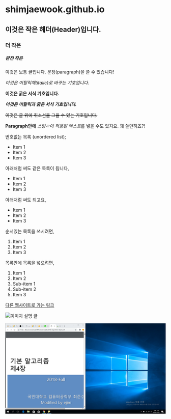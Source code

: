 # shimjaewook.github.io
## 이것은 작은 헤더(Header)입니다.
### 더 작은
##### 완전 작은

이것은 보통 글입니다. 문장(paragraph)을 쓸 수 있습니다!

*이것은 이탈릭체(italic)로 바꾸는 기호입니다.*

**이것은 굵은 서식 기호입니다.**

***이것은 이탈릭과 굵은 서식 기호입니다.***

~~이것은 글 위에 취소선을 그을 수 있는 기호입니다.~~

**Paragraph안에** *스탕ㄹ이 적용된 텍스트*를 넣을 수도 있지요. 꽤 쓸만하죠?!

번호없는 목록 (unordered list);

* Item 1
* Item 2
* Item 3

아래처럼 써도 같은 목록이 됩니다,

+ Item 1
+ Item 2
+ Item 3

아래처럼 써도 되고요,

- Item 1
- Item 2
- Item 3

순서있는 목록을 쓰시려면,

1. Item 1
2. Item 2
3. Item 3

목록안에 목록을 넣으려면,
1. Item 1
2. Item 2
  1. Sub-item 1
  2. Sub-item 2
3. Item 3

[다른 웹사이트로 가는 링크](http://www.google.com)

![이미지 설명 글](https://i.imgur.com/81qyN1y.jpg)

![컴퓨터에 있는 사진](assets\Capture001.png)
